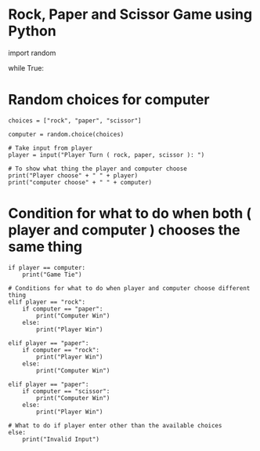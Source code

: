 <h1> Rock, Paper and Scissor Game using Python </h1>

import random

while True:
   
   # Random choices for computer
    choices = ["rock", "paper", "scissor"]
    
    computer = random.choice(choices)
    
    # Take input from player
    player = input("Player Turn ( rock, paper, scissor ): ")
    
    # To show what thing the player and computer choose
    print("Player choose" + " " + player)
    print("computer choose" + " " + computer)
   
   # Condition for what to do when both ( player and computer ) chooses the same thing
    if player == computer:
        print("Game Tie")
    
    # Conditions for what to do when player and computer choose different thing
    elif player == "rock":
        if computer == "paper":
            print("Computer Win")
        else:
            print("Player Win")
    
    elif player == "paper":
        if computer == "rock":
            print("Player Win")
        else:
            print("Computer Win")
    
    elif player == "paper":
        if computer == "scissor":
            print("Computer Win")
        else:
            print("Player Win")
    
    # What to do if player enter other than the available choices
    else:
        print("Invalid Input")
